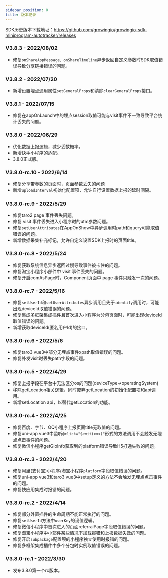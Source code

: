 ```yaml
---
sidebar_position: 0
title: 版本记录
---
```


SDK历史版本下载地址：<https://github.com/growingio/growingio-sdk-miniprogram-autotracker/releases>

### V3.8.3 - 2022/08/02

* 修复`onShareAppMessage、onShareTimeline`异步返回自定义参数时SDK取值错误导致分享链接错误的问题。

### V3.8.2 - 2022/07/20

* 新增设置埋点通用属性`setGeneralProps`和清除`clearGeneralProps`接口。

### V3.8.1 - 2022/07/15

* 修复在appOnLaunch中的埋点session取值可能与visit事件不一致导致平台统计丢失的问题。

### V3.8.0 - 2022/06/29

* 优化数据上报逻辑，减少丢数概率。
* 新增快手小程序的适配。
* 3.8.0正式版。

### V3.8.0-rc.10 - 2022/6/14

* 修复分享带参数的页面时，页面参数丢失的问题
* 新增`uploadInterval`初始化配置项，允许自行设置数据上报的延时间隔。

### V3.8.0-rc.9 - 2022/5/29

* 修复taro2 page 事件丢失问题。
* 修复 visit 事件丢失进入小程序时的utm参数问题。
* 修复`setUserAttributes`在AppOnShow中异步调用时path和query可能取值错误的问题。
* 新增数据采集补充标记，允许自定义设置SDK上报时的页面title。

### V3.8.0-rc.8 - 2022/5/24

* 修复获取系统信息异步返回过慢导致事件被卡住的问题。
* 修复淘宝小程序小部件中 visit 事件丢失的问题。
* 修复开启comAsPage时，Component页面中 page 事件只触发一次的问题。

### V3.8.0-rc.7 - 2022/5/16

* 修复`setUserId`和`setUserAttributes`异步调用且先于`identify`调用时，可能出现deviceId取值错误的问题。
* 修复集成多框架集成插件且首次进入小程序为分包页面时，可能出现deviceId取值错误的问题。
* 新增获取deviceId(匿名用户Id)的接口。

### V3.8.0-rc.6 - 2022/5/6

* 修复taro3 vue3中部分无埋点事件xpath取值错误的问题。
* 修复补发visit时丢失path字段的问题。

### V3.8.0-rc.5 - 2022/4/29

* 修复上报字段在平台中无法区分os的问题(deviceType->operatingSystem)
* 移除getLocation相关逻辑，同时废弃getLocation的初始化配置项和api调用。
* 新增setLocation api，以替代getLocation的功能。

### V3.8.0-rc.4 - 2022/4/25

* 修复百度、字节、QQ小程序上报页面title无取值的问题。
* 修复uni-app vue3中监听`@click="$emit(xxx)"`形式的方法调用不会触发无埋点点击事件的问题。
* 修复微信小程序getGioInfo获取到的platform错误导致H5打通失败的问题。

### V3.8.0-rc.3 - 2022/4/20

* 修复阿里(支付宝)小程序/淘宝小程序`platform`字段取值错误的问题。
* 修复uni-app vue3和taro3 vue3中setup定义的方法不会触发无埋点点击事件的问题。
* 修复快应用集成时报错的问题。

### V3.8.0-rc.2 - 2022/4/14

* 修复部分外置插件的生命周期不能正常执行的问题。
* 修复`setUserId`方法中`userKey`的设值逻辑。
* 修复微信小程序中首次进入的页面referralPage字段取值错误的问题。
* 修复淘宝小程序中小部件某些情况下加载报错和上报数据失效的问题。
* 修复开启`subpackage`配置项的小程序独立使用时报错的问题。
* 修复多框架集成插件中多个分包时实例取值错误的问题。

### V3.8.0-rc.1 - 2022/3/30

* 发布3.8.0第一个rc版本。
